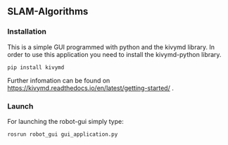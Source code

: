 ## SLAM-Algorithms

### Installation
This is a simple GUI programmed with python and the kivymd library.
In order to use this application you need to install the kivymd-python library.
```
pip install kivymd
```
Further infomation can be found on https://kivymd.readthedocs.io/en/latest/getting-started/ .

### Launch
For launching the robot-gui simply type:
```
rosrun robot_gui gui_application.py
```
